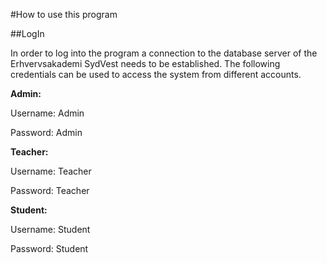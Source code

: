 #How to use this program

##LogIn

In order to log into the program a connection to the database server of the Erhvervsakademi SydVest needs to be established.
The following credentials can be used to access the system from different accounts.



**Admin:**

Username: Admin

Password: Admin


**Teacher:**

Username: Teacher

Password: Teacher


**Student:**

Username: Student

Password: Student


